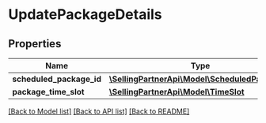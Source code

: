 # UpdatePackageDetails

## Properties
Name | Type | Description | Notes
------------ | ------------- | ------------- | -------------
**scheduled_package_id** | [**\SellingPartnerApi\Model\ScheduledPackageId**](ScheduledPackageId.md) |  | 
**package_time_slot** | [**\SellingPartnerApi\Model\TimeSlot**](TimeSlot.md) |  | 

[[Back to Model list]](../README.md#documentation-for-models) [[Back to API list]](../README.md#documentation-for-api-endpoints) [[Back to README]](../README.md)


